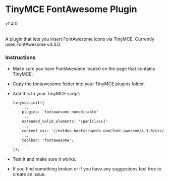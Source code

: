 # TinyMCE FontAwesome Plugin

###### v1.4.0

A plugin that lets you insert FontAwesome icons via TinyMCE. Currently uses FontAwesome v4.3.0.


### Instructions
- Make sure you have FontAwesome loaded on the page that contains TinyMCE. 
- Copy the fontawesome folder into your TinyMCE plugins folder.
- Add this to your TinyMCE script:

    ```html
    tinymce.init({
        ...
        plugins: 'fontawesome noneditable'
        ...
        extended_valid_elements: 'span[class]'
        ...
        content_css: '//netdna.bootstrapcdn.com/font-awesome/4.3.0/css/font-awesome.min.css';
        ...
        toolbar: 'fontawesome';
        ...
    });
    ```
- Test it and make sure it works.
- If you find something broken or if you have any suggestions feel free to create an issue.
